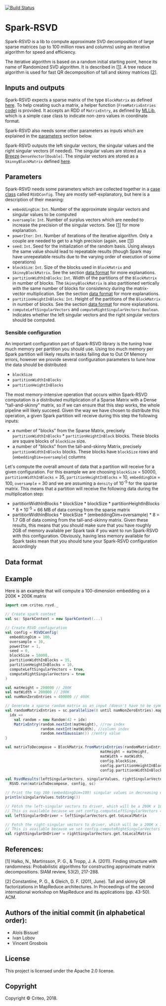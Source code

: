 [![Build Status](https://api.travis-ci.org/criteo/Spark-RSVD.svg?branch=master)](https://travis-ci.org/criteo/Spark-RSVD)

# Spark-RSVD
Spark-RSVD is a lib to compute approximate SVD decomposition of large sparse matrices (up to 100 million rows and columns) using an iterative algorithm for speed and efficiency.

The iterative algorithm is based on a random initial starting point, hence its name of Randomized SVD algorithm. It is described in \[[1](#references)\]. A tree reduce algorithm is used for fast QR decomposition of tall and skinny matrices \[[2](#references)\].

## Inputs and outputs

Spark-RSVD expects a sparse matrix of the type `BlockMatrix` as defined [here](src/main/scala/com/criteo/rsvd/BlockMatrix.scala#L250). To help creating such a matrix, a helper function (`FromMatrixEntries` [code](src/main/scala/com/criteo/rsvd/BlockMatrix.scala#L78)) is provided. It accepts an RDD of `MatrixEntry`, as defined by [MLLib](https://spark.apache.org/docs/2.1.0/api/java/org/apache/spark/mllib/linalg/distributed/MatrixEntry.html), which is a simple case class to indicate non-zero values in coordinate format. 

Spark-RSVD also needs some other parameters as inputs which are explained in the [parameters](#parameters) section below.

Spark-RSVD outputs the left singular vectors, the singular values and the right singular vectors (if needed). The singular values are stored as a [Breeze](https://github.com/scalanlp/breeze) `DenseVector[Double]`. The singular vectors are stored as a `SkinnyBlockMatrix` defined [here](src/main/scala/com/criteo/rsvd/SkinnyBlockMatrix.scala#L99).

## Parameters

Spark-RSVD needs some parameters which are collected together in a [case class](src/main/scala/com/criteo/rsvd/RSVD.scala#L24) called `RSVDConfig`. They are mostly self-explanatory, but here is a description of their meaning:

- `embeddingDim`: `Int`. Number of the approximate singular vectors and singular values to be computed
- `oversample`: `Int`. Number of surplus vectors which are needed to increase the precision of the singular vectors. See \[[1](#references)\] for more explanation.
- `powerIter`: `Int`. Number of iterations of the iterative algorithm. Only a couple are needed to get to a high precision (again, see \[[1](#references)\])
- `seed`: `Int`. Seed for the initialization of the random basis. Using always the same value should lead to repeatable results (though Spark may have unrepeatable results due to the varying order of execution of some operations)
- `blockSize`: `Int`. Size of the blocks used in `BlockMatrix` and `SkinnyBlockMatrix`. See the section [data format](#data-format) for more explanations.
- `partitionWidthInBlocks`: `Int`. Width of the partitions of the `BlockMatrix` in number of blocks. The `SkinnyBlockMatrix` is also partitioned vertically with the same number of blocks for consistency during the matrix-vector multiplication. See the section [data format](#data-format) for more explanations.
- `partitionHeightInBlocks`: `Int`. Height of the partitions of the `BlockMatrix` in number of blocks. See the section [data format](#data-format) for more explanations.
- `computeLeftSingularVectors` and `computeRightSingularVectors`: `Boolean`. Indicates whether the left singular vectors and the right singular vectors should be computed.

### Sensible configuration

An important configuration part of Spark-RSVD library is the tuning how much memory per partition you should use.
Using too much memory per Spark partition will likely results in tasks failing due to Out Of Memory errors,
however we provide several configuration parameters to tune how the data should be distributed:
- `blockSize`
- `partitionWidthInBlocks`
- `partitionHeightInBlocks`

The most memory-intensive operation that occurs within Spark-RSVD computation is a distributed multiplication of a Sparse Matrix with a Dense "tall-and-skinny" matrix, so if we can ensure that this step works, the whole pipeline will likely succeed.
Given the way we have chosen to distribute this operation, a given Spark partition will receive during this step the following inputs:
- a number of "blocks" from the Sparse Matrix, precisely `partitionWidthInBlocks` * `partitionHeightInBlock` blocks. These blocks are square blocks of `blockSize` size.
- a number of "blocks" from the tall-and-skinny Matrix, precisely `partitionWidthInBlocks` blocks. These blocks have `blockSize` rows and (`embeddingDim`+`oversample`) columns

Let's compute the overall amount of data that a partition will receive for a given configuration.
For this example we are choosing `blockSize` = 50000, `partitionWidthInBlocks` = 35, `partitionHeightInBlocks` = 10, `embeddingDim` = 100, `oversample` = 30 and we are assuming a `density` of 10<sup>-5</sup> for the sparse matrix.
This means that a partition will receive the following data during the multiplication step:
- partitionWidthInBlocks * blockSize * blockSize * partitionHeightInBlocks * 8 * 10<sup>-5</sup> = 66 MB of data coming from the sparse matrix
- partitionWidthInBlocks * blockSize * (embeddingDim+oversample) * 8 = 1.7 GB of data coming from the tall-and-skinny matrix.
Given these results, this means that you should make sure that you have roughly 2GB of memory available per Spark task if you want to run Spark-RSVD with this configuration.
Obviously, having less memory available for Spark tasks mean that you should tune your Spark-RSVD configuration accordingly

## Data format

## Example

Here is an example that will compute a 100-dimension embedding on a 200K * 200K matrix

```Scala
import com.criteo.rsvd._

// Create spark context
val sc: SparkContext = new SparkContext(...)

// Create RSVD configuration
val config = RSVDConfig(
  embeddingDim = 100,
  oversample = 30,
  powerIter = 1,
  seed = 0,
  blockSize = 50000,
  partitionWidthInBlocks = 35,
  partitionHeightInBlocks = 10,
  computeLeftSingularVectors = true,
  computeRightSingularVectors = true
)

val matHeight = 200000 // 200K
val matWidth = 200000 // 200K
val numNonZeroEntries = 400000 // 400K

// Generate a sparse random matrix as an input (doesn't have to be symmetric)
val randomMatrixEntries = sc.parallelize(0 until numNonZeroEntries).map {
  idx =>
    val random = new Random(42 + idx)
    MatrixEntry(random.nextInt(matHeight), //row index
                random.nextInt(matWidth), //column index
                random.nextGaussian()) //entry value
}

val matrixToDecompose = BlockMatrix.fromMatrixEntries(randomMatrixEntries,
                                           matHeight = matHeight,
                                           matWidth = matWidth,
                                           config.blockSize,
                                           config.partitionHeightInBlocks,
                                           config.partitionWidthInBlocks)

val RsvdResults(leftSingularVectors, singularValues, rightSingularVectors) =
  RSVD.run(matrixToDecompose, config, sc)

// Print the top 100 (embeddingDim=100) singular values in decreasing order:
println(singularValues.toString())

// Fetch the left-singular vectors to driver, which will be a 200K x 100 matrix.
// This is available because we set config.computeLeftSingularVectors = true.
val leftSingularOnDriver = leftSingularVectors.get.toLocalMatrix

// Fetch the right-singular vectors to driver, which will be a 200K x 100 matrix.
// This is available because we set config.computeRightSingularVectors = true.
val rightSingularOnDriver = rightSingularVectors.get.toLocalMatrix
```

## References:

\[1\] Halko, N., Martinsson, P. G., & Tropp, J. A. (2011). Finding structure with randomness: Probabilistic algorithms for constructing approximate matrix decompositions. SIAM review, 53(2), 217-288.

\[2\] Constantine, P. G., & Gleich, D. F. (2011, June). Tall and skinny QR factorizations in MapReduce architectures. In Proceedings of the second international workshop on MapReduce and its applications (pp. 43-50). ACM.

## Authors of the initial commit (in alphabetical order):
- Aloïs Bissuel
- Ivan Lobov
- Vincent Grosbois

## License

This project is licensed under the Apache 2.0 license.

## Copyright

Copyright © Criteo, 2018.
